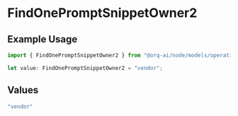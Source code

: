 # FindOnePromptSnippetOwner2

## Example Usage

```typescript
import { FindOnePromptSnippetOwner2 } from "@orq-ai/node/models/operations";

let value: FindOnePromptSnippetOwner2 = "vendor";
```

## Values

```typescript
"vendor"
```